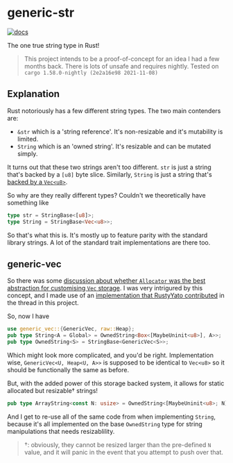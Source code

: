 # generic-str

[![docs](https://img.shields.io/docsrs/generic-str?style=flat-square)](https://docs.rs/generic-str/latest/generic_str/)

The one true string type in Rust!

> This project intends to be a proof-of-concept for an idea I had a few months back.
> There is lots of unsafe and requires nightly. Tested on `cargo 1.58.0-nightly (2e2a16e98 2021-11-08)`

## Explanation

Rust notoriously has a few different string types. The two main contenders are:

- `&str` which is a 'string reference'. It's non-resizable and it's mutability is limited.
- `String` which is an 'owned string'. It's resizable and can be mutated simply.

It turns out that these two strings aren't too different.
`str` is just a string that's backed by a `[u8]` byte slice.
Similarly, `String` is just a string that's [backed by a `Vec<u8>`](https://github.com/rust-lang/rust/blob/88e5ae2dd3/library/alloc/src/string.rs#L294-L296).

So why are they really different types? Couldn't we theoretically have something like

```rust
type str = StringBase<[u8]>;
type String = StringBase<Vec<u8>>;
```

So that's what this is. It's mostly up to feature parity with the standard library strings. A lot of the standard trait implementations are there too.

## generic-vec

So there was some [discussion about whether `Allocator` was the best abstraction for customising `Vec` storage](https://internals.rust-lang.org/t/is-custom-allocators-the-right-abstraction/13460).
I was very intrigured by this concept, and I made use of an [implementation that RustyYato contributed](https://github.com/RustyYato/generic-vec) in the thread in this project.

So, now I have

```rust
use generic_vec::{GenericVec, raw::Heap};
pub type String<A = Global> = OwnedString<Box<[MaybeUninit<u8>], A>>;
pub type OwnedString<S> = StringBase<GenericVec<S>>;
```

Which might look more complicated, and you'd be right. Implementation wise, `GenericVec<U, Heap<U, A>>` is supposed to be identical to `Vec<u8>` so it should be functionally the same as before.

But, with the added power of this storage backed system, it allows for static allocated but resizable† strings!

```rust
pub type ArrayString<const N: usize> = OwnedString<[MaybeUninit<u8>; N]>;
```

And I get to re-use all of the same code from when implementing `String`,
because it's all implemented on the base `OwnedString` type for string manipulations that needs resizablility.

> †: obviously, they cannot be resized larger than the pre-defined `N` value, and it will panic in the event that you attempt to push over that.

